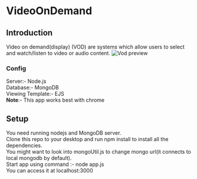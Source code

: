 # VideoOnDemand
##    Introduction
Video on demand(display) (VOD) are systems which allow users to select and watch/listen to video or audio content.
![Vod preview](http://i.imgur.com/v5W9R4Z.png)
### Config
 Server:- Node.js  
 Database:- MongoDB  
 Viewing Template:- EJS  
 **Note**:- This app works best with chrome

## Setup
 You need running nodejs and MongoDB server.  
 Clone this repo to your desktop and run npm install to install all the dependencies.  
 You might want to look into mongoUtil.js to change mongo url(it connects to local mongodb by default).  
 Start app using command :- node app.js  
 You can access it at localhost:3000
 


